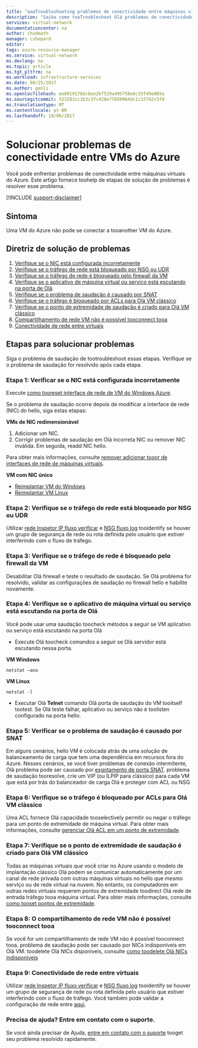 ```yaml
---
title: "aaaTroubleshooting problemas de conectividade entre máquinas virtuais do Azure | Microsoft Docs"
description: "Saiba como tooTroubleshoot Olá problemas de conectividade entre máquinas virtuais do Azure."
services: virtual-network
documentationcenter: na
author: chadmath
manager: cshepard
editor: 
tags: azure-resource-manager
ms.service: virtual-network
ms.devlang: na
ms.topic: article
ms.tgt_pltfrm: na
ms.workload: infrastructure-services
ms.date: 08/25/2017
ms.author: genli
ms.openlocfilehash: ee0819178dcbee2bf529a495758e6c33f49e085e
ms.sourcegitcommit: 523283cc1b3c37c428e77850964dc1c33742c5f0
ms.translationtype: MT
ms.contentlocale: pt-BR
ms.lasthandoff: 10/06/2017
---
```

# <a name="troubleshooting-connectivity-problems-between-azure-vms"></a>Solucionar problemas de conectividade entre VMs do Azure

Você pode enfrentar problemas de conectividade entre máquinas virtuais do Azure. Este artigo fornece toohelp de etapas de solução de problemas é resolver esse problema. 

[!INCLUDE [support-disclaimer](../../includes/support-disclaimer.md)]

## <a name="symptom"></a>Sintoma

Uma VM do Azure não pode se conectar a tooanother VM do Azure.

## <a name="troubleshooting-guidance"></a>Diretriz de solução de problemas 

1. [Verifique se o NIC está configurada incorretamente](#step-1-check-if-nic-is-misconfigured)
2. [Verifique se o tráfego de rede está bloqueado por NSG ou UDR](#step-2-check-if-network-traffic-is-blocked-by-nsg-or-udr)
3. [Verifique se o tráfego de rede é bloqueado pelo firewall da VM](#step-3-check-if-network-traffic-is-blocked-by-vm-firewall)
4. [Verifique se o aplicativo de máquina virtual ou serviço está escutando na porta de Olá](#step-4-check-whether-vm-app-or-service-is-listening-on-the-port)
5. [Verifique se o problema de saudação é causado por SNAT](#step-5-check-whether-the-problem-is-caused-by-snat)
6. [Verifique se o tráfego é bloqueado por ACLs para Olá VM clássico](#step-6-check-whether-traffic-is-blocked-by-acls-for-the-classic-vm)
7. [Verifique se o ponto de extremidade de saudação é criado para Olá VM clássico](#step-7-check-whether-the-endpoint-is-created-for-the-classic-vm)
8. [Compartilhamento de rede VM não é possível tooconnect tooa](#step-8-unable-to-connect-to-a-vm-network-share)
9. [Conectividade de rede entre virtuais](#step-9-inter-vnet-connectivity)

## <a name="troubleshooting-steps"></a>Etapas para solucionar problemas

Siga o problema de saudação de tootroubleshoot essas etapas. Verifique se o problema de saudação for resolvido após cada etapa. 

### <a name="step-1-check-if-nic-is-misconfigured"></a>Etapa 1: Verificar se o NIC está configurada incorretamente

Execute [como tooreset interface de rede de VM do Windows Azure](../virtual-machines/windows/reset-network-interface.md). 

Se o problema de saudação ocorre depois de modificar a interface de rede (NIC) do hello, siga estas etapas:

**VMs de NIC redimensionável**

1. Adicionar um NIC.
2. Corrigir problemas de saudação em Olá incorreta NIC ou remover NIC inválida.  Em seguida, readd NIC hello.

Para obter mais informações, consulte [remover adicionar tooor de interfaces de rede de máquinas virtuais](virtual-network-network-interface-vm.md).

**VM com NIC único** 

- [Reimplantar VM do Windows](../virtual-machines/windows/redeploy-to-new-node.md)
- [Reimplantar VM Linux](../virtual-machines/linux/redeploy-to-new-node.md)

### <a name="step-2-check-if-network-traffic-is-blocked-by-nsg-or-udr"></a>Etapa 2: Verifique se o tráfego de rede está bloqueado por NSG ou UDR

Utilizar [rede Inspetor IP fluxo verificar](../network-watcher/network-watcher-ip-flow-verify-overview.md) e [NSG fluxo log](../network-watcher/network-watcher-nsg-flow-logging-overview.md) tooidentify se houver um grupo de segurança de rede ou rota definida pelo usuário que estiver interferindo com o fluxo de tráfego.

### <a name="step-3-check-if-network-traffic-is-blocked-by-vm-firewall"></a>Etapa 3: Verifique se o tráfego de rede é bloqueado pelo firewall da VM

Desabilitar Olá firewall e teste o resultado de saudação. Se Olá problema for resolvido, validar as configurações de saudação no firewall hello e habilite novamente.

### <a name="step-4-check-whether-vm-app-or-service-is-listening-on-hello-port"></a>Etapa 4: Verifique se o aplicativo de máquina virtual ou serviço está escutando na porta de Olá

Você pode usar uma saudação toocheck métodos a seguir se VM aplicativo ou serviço está escutando na porta Olá

- Execute Olá toocheck comandos a seguir se Olá servidor está escutando nessa porta.

**VM Windows**

    netstat –ano

**VM Linux**

    netstat -l

- Executar Olá **Telnet** comando Olá porta de saudação do VM tooitself tootest. Se Olá teste falhar, aplicativo ou serviço não é toolisten configurado na porta hello.

### <a name="step-5-check-whether-hello-problem-is-caused-by-snat"></a>Etapa 5: Verificar se o problema de saudação é causado por SNAT

Em alguns cenários, hello VM é colocada atrás de uma solução de balanceamento de carga que tem uma dependência em recursos fora do Azure. Nesses cenários, se você tiver problemas de conexão intermitente, Olá problema pode ser causado por [esgotamento de porta SNAT](../load-balancer/load-balancer-outbound-connections.md). problema de saudação tooresolve, crie um VIP (ou ILPIP para clássico) para cada VM que está por trás do balanceador de carga Olá e proteger com ACL ou NSG. 

### <a name="step-6-check-whether-traffic-is-blocked-by-acls-for-hello-classic-vm"></a>Etapa 6: Verifique se o tráfego é bloqueado por ACLs para Olá VM clássico

Uma ACL fornece Olá capacidade tooselectively permitir ou negar o tráfego para um ponto de extremidade de máquina virtual. Para obter mais informações, consulte [gerenciar Olá ACL em um ponto de extremidade](../virtual-machines/windows/classic/setup-endpoints.md#manage-the-acl-on-an-endpoint).

### <a name="step-7-check-whether-hello-endpoint-is-created-for-hello-classic-vm"></a>Etapa 7: Verifique se o ponto de extremidade de saudação é criado para Olá VM clássico

Todas as máquinas virtuais que você criar no Azure usando o modelo de implantação clássico Olá podem se comunicar automaticamente por um canal de rede privada com outras máquinas virtuais no hello que mesmo serviço ou de rede virtual na nuvem. No entanto, os computadores em outras redes virtuais requerem pontos de extremidade toodirect Olá rede de entrada tráfego tooa máquina virtual. Para obter mais informações, consulte [como tooset pontos de extremidade](../virtual-machines/windows/classic/setup-endpoints.md).

### <a name="step-8-unable-tooconnect-tooa-vm-network-share"></a>Etapa 8: O compartilhamento de rede VM não é possível tooconnect tooa

Se você for um compartilhamento de rede VM não é possível tooconnect tooa, problema de saudação pode ser causado por NICs indisponíveis em Olá VM. toodelete Olá NICs disponíveis, consulte [como toodelete Olá NICs indisponíveis](../virtual-machines/windows/reset-network-interface.md#delete-the-unavailable-nics)

### <a name="step-9-inter-vnet-connectivity"></a>Etapa 9: Conectividade de rede entre virtuais

Utilizar [rede Inspetor IP fluxo verificar](../network-watcher/network-watcher-ip-flow-verify-overview.md) e [NSG fluxo log](../network-watcher/network-watcher-nsg-flow-logging-overview.md) tooidentify se houver um grupo de segurança de rede ou rota definida pelo usuário que estiver interferindo com o fluxo de tráfego. Você também pode validar a configuração de rede entre [aqui](https://support.microsoft.com/en-us/help/4032151/configuring-and-validating-vnet-or-vpn-connections).

### <a name="need-help-contact-support"></a>Precisa de ajuda? Entre em contato com o suporte.
Se você ainda precisar de Ajuda, [entre em contato com o suporte](https://portal.azure.com/?#blade/Microsoft_Azure_Support/HelpAndSupportBlade) tooget seu problema resolvido rapidamente.

